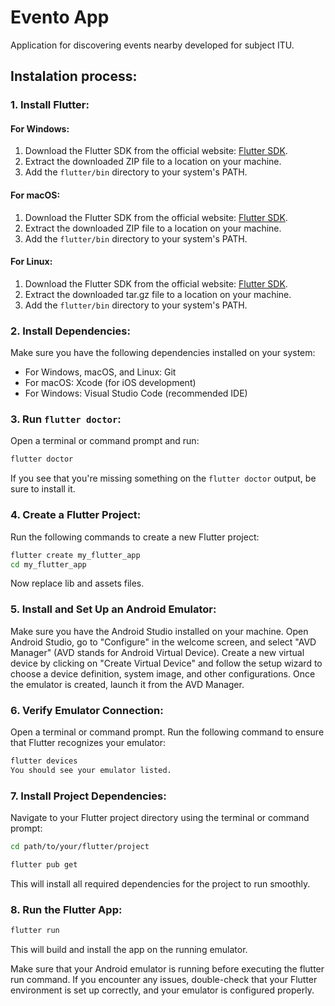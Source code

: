 # Evento App
Application for discovering events nearby developed for subject ITU. 
## Instalation process:

### 1. Install Flutter:

#### For Windows:

1. Download the Flutter SDK from the official website: [Flutter SDK](https://flutter.dev/docs/get-started/install/windows).
2. Extract the downloaded ZIP file to a location on your machine.
3. Add the `flutter/bin` directory to your system's PATH.

#### For macOS:

1. Download the Flutter SDK from the official website: [Flutter SDK](https://flutter.dev/docs/get-started/install/macos).
2. Extract the downloaded ZIP file to a location on your machine.
3. Add the `flutter/bin` directory to your system's PATH.

#### For Linux:

1. Download the Flutter SDK from the official website: [Flutter SDK](https://flutter.dev/docs/get-started/install/linux).
2. Extract the downloaded tar.gz file to a location on your machine.
3. Add the `flutter/bin` directory to your system's PATH.

### 2. Install Dependencies:

Make sure you have the following dependencies installed on your system:

- For Windows, macOS, and Linux: Git
- For macOS: Xcode (for iOS development)
- For Windows: Visual Studio Code (recommended IDE)

### 3. Run `flutter doctor`:

Open a terminal or command prompt and run:

```bash
flutter doctor
```
If you see that you're missing something on the `flutter doctor` output, be sure to install it.

### 4. Create a Flutter Project:
Run the following commands to create a new Flutter project:

```bash
flutter create my_flutter_app
cd my_flutter_app
```

Now replace lib and assets files.

### 5. Install and Set Up an Android Emulator:

Make sure you have the Android Studio installed on your machine.
Open Android Studio, go to "Configure" in the welcome screen, and select "AVD Manager" (AVD stands for Android Virtual Device).
Create a new virtual device by clicking on "Create Virtual Device" and follow the setup wizard to choose a device definition, system image, and other configurations.
Once the emulator is created, launch it from the AVD Manager.

### 6. Verify Emulator Connection:

Open a terminal or command prompt.
Run the following command to ensure that Flutter recognizes your emulator:
```bash
flutter devices
You should see your emulator listed.
```

### 7. Install Project Dependencies:

Navigate to your Flutter project directory using the terminal or command prompt:

```bash
cd path/to/your/flutter/project
```

```bash
flutter pub get
```
This will install all required dependencies for the project to run smoothly.

### 8. Run the Flutter App:

```bash
flutter run
```
This will build and install the app on the running emulator.

Make sure that your Android emulator is running before executing the flutter run command. If you encounter any issues, double-check that your Flutter environment is set up correctly, and your emulator is configured properly.
